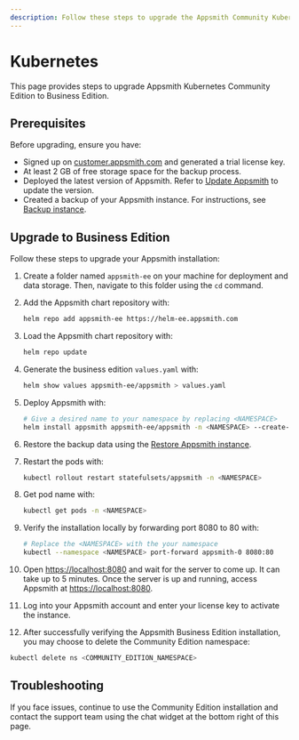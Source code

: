 ```yaml
---
description: Follow these steps to upgrade the Appsmith Community Kubernetes installation to the Business Edition.
---
```


# Kubernetes

This page provides steps to upgrade Appsmith Kubernetes Community Edition to Business Edition.

## Prerequisites

Before upgrading, ensure you have:

- Signed up on [customer.appsmith.com](https://customer.appsmith.com/) and generated a trial license key.
- At least 2 GB of free storage space for the backup process.
- Deployed the latest version of Appsmith. Refer to [Update Appsmith](/getting-started/setup/instance-management/update-appsmith#update-on-kubernetes) to update the version.
- Created a backup of your Appsmith instance. For instructions, see [Backup instance](/getting-started/setup/instance-management/appsmithctl?current-command-type=kubernetes-commands#backup-instance).

## Upgrade to Business Edition

Follow these steps to upgrade your Appsmith installation:

1. Create a folder named `appsmith-ee` on your machine for deployment and data storage. Then, navigate to this folder using the `cd` command.

2. Add the Appsmith chart repository with:

   ```bash
   helm repo add appsmith-ee https://helm-ee.appsmith.com
   ```

3. Load the Appsmith chart repository with:

   ```bash
   helm repo update
   ```

4. Generate the business edition `values.yaml` with:

   ```bash
   helm show values appsmith-ee/appsmith > values.yaml
   ``` 

5. Deploy Appsmith with:

   ```bash
   # Give a desired name to your namespace by replacing <NAMESPACE> 
   helm install appsmith appsmith-ee/appsmith -n <NAMESPACE> --create-namespace
   ```

6. Restore the backup data using the [Restore Appsmith instance](/getting-started/setup/instance-management/appsmithctl?current-command-type=kubernetes-commands#restore-instance).

7. Restart the pods with:

   ```bash
   kubectl rollout restart statefulsets/appsmith -n <NAMESPACE>
   ```

8. Get pod name with:

   ```bash
   kubectl get pods -n <NAMESPACE>
   ```

9. Verify the installation locally by forwarding port 8080 to 80 with:
 
   ```bash
   # Replace the <NAMESPACE> with the your namespace 
   kubectl --namespace <NAMESPACE> port-forward appsmith-0 8080:80
   ```

10. Open [https://localhost:8080](https://localhost:8080) and wait for the server to come up. It can take up to 5 minutes. Once the server is up and running, access Appsmith at [https://localhost:8080](https://localhost:8080).

11. Log into your Appsmith account and enter your license key to activate the instance.

12. After successfully verifying the Appsmith Business Edition installation, you may choose to delete the Community Edition namespace:

   ```bash
   kubectl delete ns <COMMUNITY_EDITION_NAMESPACE>
   ```

## Troubleshooting

If you face issues, continue to use the Community Edition installation and contact the support team using the chat widget at the bottom right of this page.
